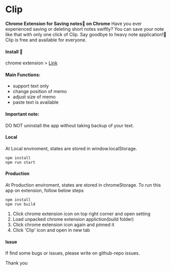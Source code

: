 # Clip
**Chrome Extension for Saving notes📝  on Chrome**
Have you ever experienced saving or deleting short notes swiftly?
You can save your note like that with only one click of Clip. Say goodbye to heavy note application!👋 Clip is free and available for everyone.

#### Install 🎉

chrome extension > [Link](https://chrome.google.com/webstore/detail/clip-memo/lhhlfhfcbodmnhlmganoicageleckpfi)

#### Main Functions: 
- support text only
- change position of memo 
- adjust size of memo
- paste text is available

#### Important note:
DO NOT uninstall the app without taking backup of your  text.


#### Local

At Local enviroment, states are stored in window.localStorage.
```
npm install
npm run start
```

#### Production

At Production enviroment, states are stored in chromeStorage.
To run this app on extension, follow below steps
```
npm install
npm run build
```

1. Click chrome extension icon on top right corner and open setting
2. Load unpacked chrome extension appliction(build folder)
3. Click chrome extension icon again and pinned it
4. Click 'Clip' icon and open in new tab

#### Issue

If find some bugs or issues, please write on github-repo issues.

Thank you
